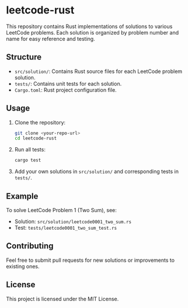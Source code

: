 # leetcode-rust

This repository contains Rust implementations of solutions to various LeetCode problems. Each solution is organized by problem number and name for easy reference and testing.

## Structure

- `src/solution/`: Contains Rust source files for each LeetCode problem solution.
- `tests/`: Contains unit tests for each solution.
- `Cargo.toml`: Rust project configuration file.

## Usage

1. Clone the repository:

   ```sh
   git clone <your-repo-url>
   cd leetcode-rust
   ```

2. Run all tests:

   ```sh
   cargo test
   ```

3. Add your own solutions in `src/solution/` and corresponding tests in `tests/`.

## Example

To solve LeetCode Problem 1 (Two Sum), see:

- Solution: `src/solution/leetcode0001_two_sum.rs`
- Test: `tests/leetcode0001_two_sum_test.rs`

## Contributing

Feel free to submit pull requests for new solutions or improvements to existing ones.

## License

This project is licensed under the MIT License.
